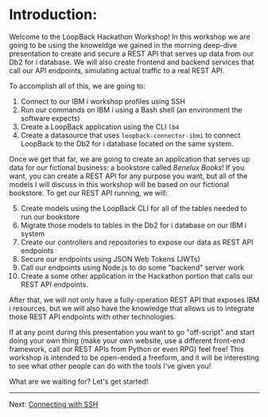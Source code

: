 # Introduction:

Welcome to the LoopBack Hackathon Workshop! In this workshop we are going to be using the knoweldge we gained in the morning deep-dive presentation to create and secure a REST API that serves up data from our Db2 for i database. We will also create frontend and backend services that call our API endpoints, simulating actual traffic to a real REST API.

To accomplish all of this, we are going to:

1. Connect to our IBM i workshop profiles using SSH
2. Run our commands on IBM i using a Bash shell (an environment the software expects)
3. Create a LoopBack application using the CLI `lb4`
4. Create a datasource that uses `loopback-connector-ibmi` to connect LoopBack to the Db2 for i database located on the same system.

Once we get that far, we are going to create an application that serves up data for our fictional business: a bookstore called *Benelux Books*! If you want, you can create a REST API for any purpose you want, but all of the models I will discuss in this workshop will be based on our fictional bookstore. To get our REST API running, we will:

5. Create models using the LoopBack CLI for all of the tables needed to run our bookstore
6. Migrate those models to tables in the Db2 for i database on our IBM i system
7. Create our controllers and repositories to expose our data as REST API endpoints
8. Secure our endpoints using JSON Web Tokens (JWTs)
9. Call our endpoints using Node.js to do some "backend" server work
10. Create a some other application in the Hackathon portion that calls our REST API endpoints.

After that, we will not only have a fully-operation REST API that exposes IBM i resources, but we will also have the knowledge that allows us to integrate those REST API endpoints with other technologies.

If at any point during this presentation you want to go "off-script" and start doing your own thing (make your own website, use a different front-end framework, call our REST APIs from Python or even RPG) feel free! This workshop is intended to be open-ended a freeform, and it will be interesting to see what other people can do with the tools I've given you!

What are we waiting for? Let's get started!

---
Next: [Connecting with SSH](b.connecting.md)